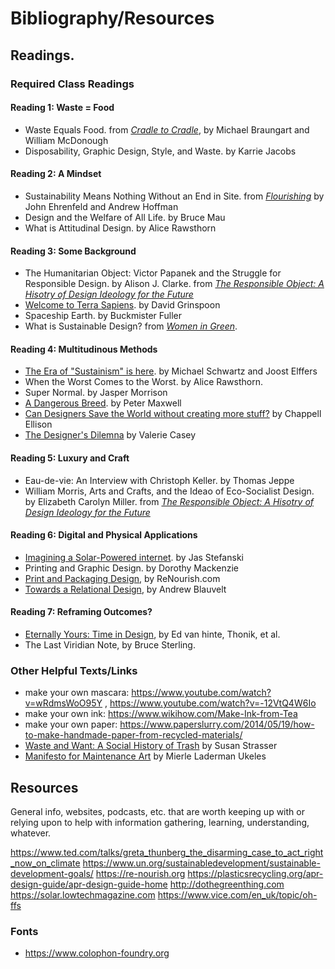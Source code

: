 # Bibliography/Resources

## Readings.

### Required Class Readings

#### Reading 1: Waste = Food
- Waste Equals Food. from [_Cradle to Cradle_](http://www.worldcat.org/oclc/1081333758), by Michael Braungart and William McDonough
- Disposability, Graphic Design, Style, and Waste. by Karrie Jacobs

#### Reading 2: A Mindset
- Sustainability Means Nothing Without an End in Site. from [_Flourishing_](http://www.worldcat.org/oclc/1058773157) by John Ehrenfeld and Andrew Hoffman
- Design and the Welfare of All Life. by Bruce Mau
- What is Attitudinal Design. by Alice Rawsthorn

#### Reading 3: Some Background
- The Humanitarian Object: Victor Papanek and the Struggle for Responsible Design. by Alison J. Clarke. from [_The Responsible Object: A Hisotry of Design Ideology for the Future_](http://www.worldcat.org/oclc/1014288713)
- [Welcome to Terra Sapiens](https://aeon.co/essays/enter-the-sapiezoic-a-new-aeon-of-self-aware-global-change). by David Grinspoon
- Spaceship Earth. by Buckmister Fuller
- What is Sustainable Design? from [_Women in Green_](http://www.worldcat.org/oclc/896798993).

#### Reading 4: Multitudinous Methods
- [The Era of "Sustainism" is here](https://www.sustainism.com/www.sustainism.com/statement.html). by Michael Schwartz and Joost Elffers
- When the Worst Comes to the Worst. by Alice Rawsthorn.
- Super Normal. by Jasper Morrison
- [A Dangerous Breed](https://www.readingdesign.org/dangerous-breed). by Peter Maxwell
- [Can Designers Save the World without creating more stuff?](https://medium.com/@chappelltracker/can-designers-save-the-world-without-creating-more-stuff-f3a6e5272a56) by Chappell Ellison
- [The Designer's Dilemna](https://www.readingdesign.org/the-designers-dilemma) by Valerie Casey

#### Reading 5: Luxury and Craft
- Eau-de-vie: An Interview with Christoph Keller. by Thomas Jeppe
- William Morris, Arts and Crafts, and the Ideao of Eco-Socialist Design. by Elizabeth Carolyn Miller. from [_The Responsible Object: A Hisotry of Design Ideology for the Future_](http://www.worldcat.org/oclc/1014288713)

#### Reading 6: Digital and Physical Applications
- [Imagining a Solar-Powered internet](https://walkerart.org/magazine/low-tech-magazine-kris-de-decker). by Jas Stefanski
- Printing and Graphic Design. by Dorothy Mackenzie
- [Print and Packaging Design](https://re-nourish.org/print-packaging-design/), by ReNourish.com
- [Towards a Relational Design](https://designobserver.com/feature/towards-relational-design/7557), by Andrew Blauvelt

#### Reading 7: Reframing Outcomes?
- [Eternally Yours: Time in Design](http://www.worldcat.org/oclc/58421900), by Ed van hinte, Thonik, et al.
- The Last Viridian Note, by Bruce Sterling.

### Other Helpful Texts/Links

- make your own mascara: https://www.youtube.com/watch?v=wRdmsWoO95Y ,  https://www.youtube.com/watch?v=-12VtQ4W6Io
- make your own ink: https://www.wikihow.com/Make-Ink-from-Tea
- make your own paper: https://www.paperslurry.com/2014/05/19/how-to-make-handmade-paper-from-recycled-materials/
- [Waste and Want: A Social History of Trash](http://www.worldcat.org/oclc/845213429) by Susan Strasser
- [Manifesto for Maintenance Art](https://www.arnolfini.org.uk/blog/manifesto-for-maintenance-art-1969/Ukeles_MANIFESTO.pdf) by Mierle Laderman Ukeles

## Resources

General info, websites, podcasts, etc. that are worth keeping up with or relying upon to help with information gathering, learning, understanding, whatever.

https://www.ted.com/talks/greta_thunberg_the_disarming_case_to_act_right_now_on_climate
https://www.un.org/sustainabledevelopment/sustainable-development-goals/
https://re-nourish.org
https://plasticsrecycling.org/apr-design-guide/apr-design-guide-home
http://dothegreenthing.com
https://solar.lowtechmagazine.com
https://www.vice.com/en_uk/topic/oh-ffs

### Fonts
- https://www.colophon-foundry.org 